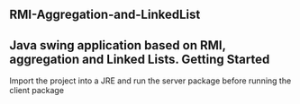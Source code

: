 RMI-Aggregation-and-LinkedList
---------------------------------
Java swing application based on RMI, aggregation and Linked Lists.
Getting Started
---------------------------------
Import the project into a JRE and run the server package before running the client package

